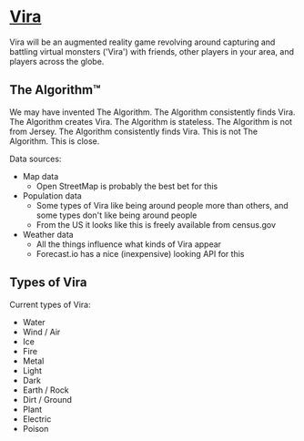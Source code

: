  [Vira](vira.so)
=================
Vira will be an augmented reality game revolving around capturing and battling
virtual monsters ('Vira') with friends, other players in your area, and players
across the globe.


## The Algorithm™
We may have invented The Algorithm.  The Algorithm consistently finds Vira.
The Algorithm creates Vira.  The Algorithm is stateless.  The Algorithm is not
from Jersey.  The Algorithm consistently finds Vira.  This is not The Algorithm.
This is close.

Data sources:

- Map data
  - Open StreetMap is probably the best bet for this
- Population data
  - Some types of Vira like being around people more than others, and some
    types don't like being around people
  - From the US it looks like this is freely available from census.gov
- Weather data
  - All the things influence what kinds of Vira appear
  - Forecast.io has a nice (inexpensive) looking API for this


## Types of Vira

Current types of Vira:

- Water
- Wind / Air
- Ice
- Fire
- Metal
- Light
- Dark
- Earth / Rock
- Dirt / Ground
- Plant
- Electric
- Poison


<!-- TODO: make note of the glitch and viral attributes somewhere -->

